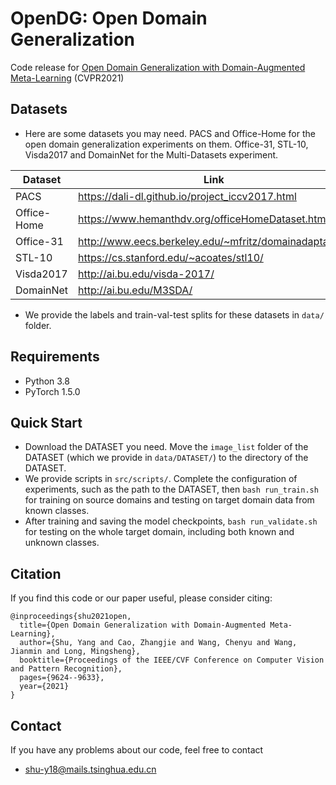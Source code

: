 # OpenDG: Open Domain Generalization
 Code release for [Open Domain Generalization with Domain-Augmented Meta-Learning](https://arxiv.org/abs/2104.03620) (CVPR2021)

## Datasets

* Here are some datasets you may need. PACS and Office-Home for the open domain generalization experiments on them. Office-31, STL-10, Visda2017 and DomainNet for the Multi-Datasets experiment.

| Dataset | Link |
| ------ | ------ |
| PACS | https://dali-dl.github.io/project_iccv2017.html |
| Office-Home | https://www.hemanthdv.org/officeHomeDataset.html |
| Office-31 | http://www.eecs.berkeley.edu/~mfritz/domainadaptation/ |
| STL-10 | https://cs.stanford.edu/~acoates/stl10/ |
| Visda2017 | http://ai.bu.edu/visda-2017/ |
| DomainNet | http://ai.bu.edu/M3SDA/ |

* We provide the labels and train-val-test splits for these datasets in `data/` folder. 

## Requirements

* Python 3.8
* PyTorch 1.5.0

## Quick Start

* Download the DATASET you need. Move the `image_list` folder of the DATASET (which we provide in `data/DATASET/`) to the directory of the DATASET.
* We provide scripts in `src/scripts/`. Complete the configuration of experiments, such as the path to the DATASET, then `bash run_train.sh` for training on source domains and testing on target domain data from known classes.
* After training and saving the model checkpoints, `bash run_validate.sh` for testing on the whole target domain, including both known and unknown classes.

## Citation
If you find this code or our paper useful, please consider citing:<br>

```
@inproceedings{shu2021open,
  title={Open Domain Generalization with Domain-Augmented Meta-Learning},
  author={Shu, Yang and Cao, Zhangjie and Wang, Chenyu and Wang, Jianmin and Long, Mingsheng},
  booktitle={Proceedings of the IEEE/CVF Conference on Computer Vision and Pattern Recognition},
  pages={9624--9633},
  year={2021}
}
```

## Contact
If you have any problems about our code, feel free to contact<br>

* shu-y18@mails.tsinghua.edu.cn
